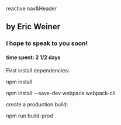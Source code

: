 reactive nav&Header
## by Eric Weiner

### I hope to speak to you soon!

#### time spent: 2 1/2 days

First install dependencies:

npm install

npm install --save-dev webpack webpack-cli 

create a production build:

npm run build-prod







